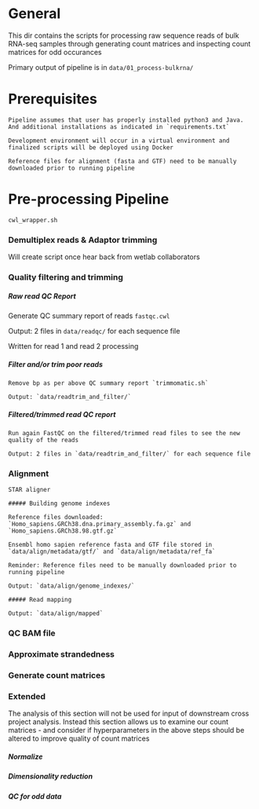 # General

This dir contains the scripts for processing raw sequence reads of bulk RNA-seq samples through generating count matrices and inspecting count matrices for odd occurances

Primary output of pipeline is in `data/01_process-bulkrna/`

# Prerequisites

```
Pipeline assumes that user has properly installed python3 and Java. And additional installations as indicated in `requirements.txt`

Development environment will occur in a virtual environment and finalized scripts will be deployed using Docker

Reference files for alignment (fasta and GTF) need to be manually downloaded prior to running pipeline
```

# Pre-processing Pipeline

`cwl_wrapper.sh`

### Demultiplex reads & Adaptor trimming

Will create script once hear back from wetlab collaborators

### Quality filtering and trimming

##### Raw read QC Report

Generate QC summary report of reads `fastqc.cwl`

Output: 2 files in `data/readqc/` for each sequence file

Written for read 1 and read 2 processing

##### Filter and/or trim poor reads

```
Remove bp as per above QC summary report `trimmomatic.sh`

Output: `data/readtrim_and_filter/`
```

##### Filtered/trimmed read QC report

```
Run again FastQC on the filtered/trimmed read files to see the new quality of the reads

Output: 2 files in `data/readtrim_and_filter/` for each sequence file
```

### Alignment

```
STAR aligner

##### Building genome indexes

Reference files downloaded: `Homo_sapiens.GRCh38.dna.primary_assembly.fa.gz` and `Homo_sapiens.GRCh38.98.gtf.gz`

Ensembl homo sapien reference fasta and GTF file stored in `data/align/metadata/gtf/` and `data/align/metadata/ref_fa`

Reminder: Reference files need to be manually downloaded prior to running pipeline

Output: `data/align/genome_indexes/`

##### Read mapping

Output: `data/align/mapped`
```

### QC BAM file

### Approximate strandedness

### Generate count matrices

### Extended

The analysis of this section will not be used for input of downstream cross project analysis. Instead this section allows us to examine our count matrices - and consider if hyperparameters in the above steps should be altered to improve quality of count matrices

##### Normalize

##### Dimensionality reduction

##### QC for odd data
